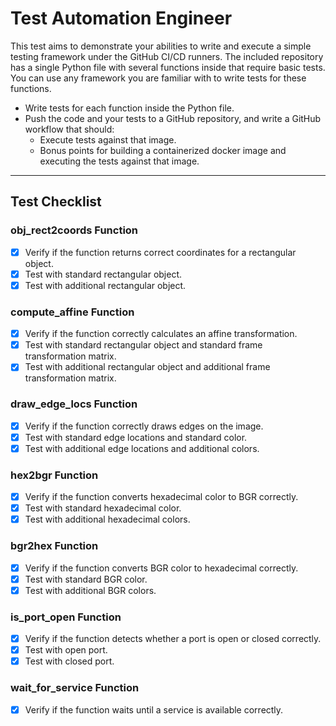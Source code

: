 # Test Automation Engineer

This test aims to demonstrate your abilities to write and execute a simple testing framework under the GitHub CI/CD runners. The included repository has a single Python file with several functions inside that require basic tests. You can use any framework you are familiar with to write tests for these functions.

- Write tests for each function inside the Python file.
- Push the code and your tests to a GitHub repository, and write a GitHub workflow that should:
  - Execute tests against that image.
  - Bonus points for building a containerized docker image and executing the tests against that image.

---

## Test Checklist

### obj_rect2coords Function

- [x] Verify if the function returns correct coordinates for a rectangular object.
- [x] Test with standard rectangular object.
- [x] Test with additional rectangular object.

### compute_affine Function

- [x] Verify if the function correctly calculates an affine transformation.
- [x] Test with standard rectangular object and standard frame transformation matrix.
- [x] Test with additional rectangular object and additional frame transformation matrix.

### draw_edge_locs Function

- [x] Verify if the function correctly draws edges on the image.
- [x] Test with standard edge locations and standard color.
- [x] Test with additional edge locations and additional colors.

### hex2bgr Function

- [x] Verify if the function converts hexadecimal color to BGR correctly.
- [x] Test with standard hexadecimal color.
- [x] Test with additional hexadecimal colors.

### bgr2hex Function

- [x] Verify if the function converts BGR color to hexadecimal correctly.
- [x] Test with standard BGR color.
- [x] Test with additional BGR colors.

### is_port_open Function

- [x] Verify if the function detects whether a port is open or closed correctly.
- [x] Test with open port.
- [x] Test with closed port.

### wait_for_service Function

- [x] Verify if the function waits until a service is available correctly.